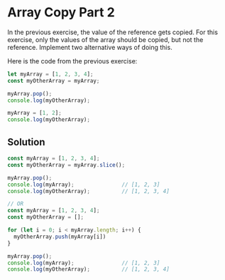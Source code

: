 # Array Copy Part 2
In the previous exercise, the value of the reference gets copied. For this exercise, only the values of the array should be copied, but not the reference. Implement two alternative ways of doing this.

Here is the code from the previous exercise:
```js
let myArray = [1, 2, 3, 4];
const myOtherArray = myArray;

myArray.pop();
console.log(myOtherArray);

myArray = [1, 2];
console.log(myOtherArray);
```


## Solution
```js
const myArray = [1, 2, 3, 4];
const myOtherArray = myArray.slice();

myArray.pop();
console.log(myArray);               // [1, 2, 3]
console.log(myOtherArray);          // [1, 2, 3, 4]

// OR
const myArray = [1, 2, 3, 4];
const myOtherArray = [];

for (let i = 0; i < myArray.length; i++) {
  myOtherArray.push(myArray[i])
}

myArray.pop();
console.log(myArray);               // [1, 2, 3]
console.log(myOtherArray);          // [1, 2, 3, 4]
```
